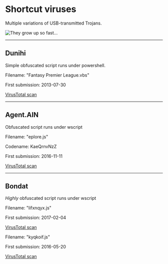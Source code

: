 # Shortcut viruses

Multiple variations of USB-transmitted Trojans.

![They grow up so fast...](http://c1.staticflickr.com/6/5489/14513053050_75729524e1_d.jpg)

---

## Dunihi
Simple obfuscated script runs under powershell.

Filename: "Fantasy Premier League.vbs"

First submission: 2013-07-30

[VirusTotal scan](https://www.virustotal.com/en/file/2a5f2de11a35132a654da679e517f7a777c49a8bd28d6c3608659f6bc4950611/analysis/)

---

## Agent.AIN
Obfuscated script runs under wscript

Filename: "eplore.js"

Codename: KaeQrnvNzZ

First submission: 2016-11-11

[VirusTotal scan](https://www.virustotal.com/en/file/2492e7bffc36c851bab8b9e45b21d02ba5b524c03f3c55cc870c40ce02f2589d/analysis/)

---

## Bondat
*Highly* obfuscated script runs under wscript

Filename: "lifxnqyx.js"

First submission: 2017-02-04

[VirusTotal scan](https://www.virustotal.com/en/file/ab695805dd9ba5492f48f8e1ed202bab84bee0c438a892dab3e35d3c123ddfd3/analysis/)

Filename: "kyqkoif.js"

First submission: 2016-05-20

[VirusTotal scan](https://www.virustotal.com/#/file/ab695805dd9ba5492f48f8e1ed202bab84bee0c438a892dab3e35d3c123ddfd3/)



	
